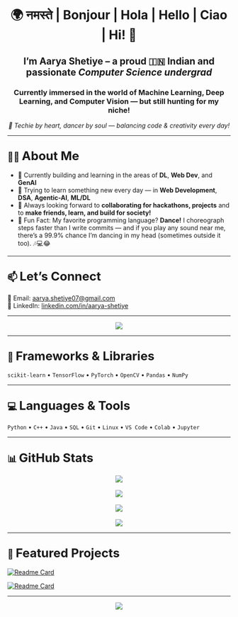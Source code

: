 <h1 align="center">🌍 नमस्ते | Bonjour | Hola | Hello | Ciao | Hi! 👋</h1>

<h2 align="center">I’m <strong>Aarya Shetiye</strong> – a proud 🇮🇳 Indian and passionate <em>Computer Science undergrad</em></h2>

<h3 align="center">Currently immersed in the world of <strong>Machine Learning</strong>, <strong>Deep Learning</strong>, and <strong>Computer Vision</strong> — but still hunting for my niche!</h3>

<p align="center"><em>💫 Techie by heart, dancer by soul — balancing code & creativity every day!</em></p>

---

## 👩‍💻 <span style="font-size:1.3em;">About Me</span>

- 🔭 Currently building and learning in the areas of **DL**, **Web Dev**, and **GenAI**
- 🌱 Trying to learn something new every day — in **Web Development**, **DSA**, **Agentic-AI**, **ML/DL**
- 🤝 Always looking forward to **collaborating for hackathons, projects** and to **make friends, learn, and build for society!**
- 💃 Fun Fact: My favorite programming language? **Dance!** I choreograph steps faster than I write commits — and if you play any sound near me, there’s a 99.9% chance I’m dancing in my head (sometimes outside it too). 🎶💻😂

---

## 📫 <span style="font-size:1.3em;">Let’s Connect</span>

💌 Email: [aarya.shetiye07@gmail.com](mailto:aarya.shetiye07@gmail.com)  
🔗 LinkedIn: [linkedin.com/in/aarya-shetiye](https://www.linkedin.com/in/aarya-shetiye/)

---

<p align="center">
  <img src="https://komarev.com/ghpvc/?username=programmer-aarya7&label=👀%20Profile%20views&color=blueviolet&style=flat-square" />
</p>

---

## 🧰 <span style="font-size:1.3em;">Frameworks & Libraries</span>

`scikit-learn` • `TensorFlow` • `PyTorch` • `OpenCV` • `Pandas` • `NumPy`

---

## 💻 <span style="font-size:1.3em;">Languages & Tools</span>

`Python` • `C++` • `Java` • `SQL` • `Git` • `Linux` • `VS Code` • `Colab` • `Jupyter`

---

## 📊 <span style="font-size:1.3em;">GitHub Stats</span>

<div align="center">
  <img src="https://github-readme-stats.vercel.app/api?username=programmer-aarya7&show_icons=true&theme=tokyonight" />
  <br><br>
  <img src="https://github-readme-streak-stats.herokuapp.com?user=programmer-aarya7&theme=tokyonight" />
  <br><br>
  <img src="https://github-readme-activity-graph.cyclic.app/graph?username=programmer-aarya7&theme=tokyo-night" />
  <br><br>
  <img src="https://github-readme-stats.vercel.app/api/top-langs/?username=programmer-aarya7&layout=compact&theme=tokyonight" />
</div>

---

## 📌 <span style="font-size:1.3em;">Featured Projects</span>

[![Readme Card](https://github-readme-stats.vercel.app/api/pin/?username=programmer-aarya7&repo=Gender-Classification-and-Face-Matching&theme=tokyonight)](https://github.com/programmer-aarya7/Gender-Classification-and-Face-Matching)

[![Readme Card](https://github-readme-stats.vercel.app/api/pin/?username=programmer-aarya7&repo=Multi-Agent-GenAI-Analyst-for-Real-Time-Business-Decision-Support&theme=tokyonight)](https://github.com/programmer-aarya7/Multi-Agent-GenAI-Analyst-for-Real-Time-Business-Decision-Support)

---

<p align="center">
  <img src="https://github-profile-summary-cards.vercel.app/api/cards/profile-details?username=programmer-aarya7&theme=tokyonight" />
</p>
